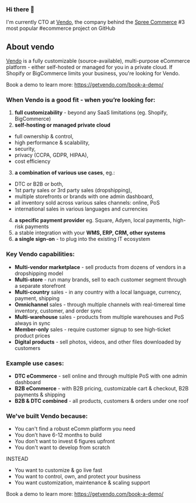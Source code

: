 ### Hi there 👋

I'm currently CTO at [Vendo](https://getvendo.com?utm_source=damian_github), the company behind the [Spree Commerce](https://spreecommerce.org) #3 most popular #ecommerce project on GitHub

## About vendo

[Vendo](https://getvendo.com?utm_source=vendo_github) is a fully customizable (source-available), multi-purpose eCommerce platform - either self-hosted or managed for you in a private cloud. If Shopify or BigCommerce limits your business, you're looking for Vendo.

Book a demo to learn more: https://getvendo.com/book-a-demo/

### When Vendo is a good fit - when you’re looking for:
1) **full customizability** - beyond any SaaS limitations (eg. Shopify, BigCommerce)
2) **self-hosting or managed private cloud**
+ full ownership & control, 
+ high performance & scalability, 
+ security, 
+ privacy (CCPA, GDPR, HIPAA),
+ cost efficiency
3) **a combination of various use cases**, eg.: 
+ DTC or B2B or both, 
+ 1st party sales or 3rd party sales (dropshipping), 
+ multiple storefronts or brands with one admin dashboard, 
+ all inventory sold across various sales channels: online, PoS
+ international sales in various languages and currencies
4) **a specific payment provider** eg. Square, Adyen, local payments, high-risk payments
5) a stable integration with your **WMS, ERP, CRM, other systems** 
6) **a single sign-on** - to plug into the existing IT ecosystem


### Key Vendo capabilities:
+ **Multi-vendor marketplace** - sell products from dozens of vendors in a dropshipping model
+ **Multi-store** - run many brands, sell to each customer segment through a separate storefront
+ **Multi-country** sales - in any country with a local language, currency, payment, shipping 
+ **Omnichannel** sales - through multiple channels with real-timereal time inventory, customer, and order sync 
+ **Multi-warehouse** sales - products from multiple warehouses and PoS always in sync
+ **Member-only** sales - require customer signup to see high-ticket product prices 
+ **Digital products** - sell photos, videos, and other files downloaded by customers


### Example use cases:
+ **DTC eCommerce** - sell online and through multiple PoS with one admin dashboard 
+ **B2B eCommerce** - with B2B pricing, customizable cart & checkout, B2B payments & shipping
+ **B2B & DTC combined** - all products, customers & orders under one roof 

### We've built Vendo because:
- You can't find a robust eComm platform you need
- You don’t have 6-12 months to build
- You don’t want to invest 6 figures upfront
- You don't want to develop from scratch

INSTEAD
+ You want to customize & go live fast
+ You want to control, own, and protect your business
+ You want customization, maintenance & scaling support 

Book a demo to learn more: https://getvendo.com/book-a-demo/
